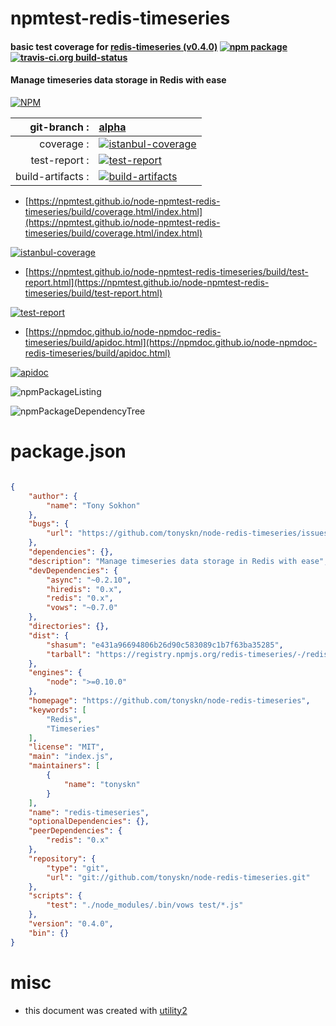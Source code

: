 # npmtest-redis-timeseries

#### basic test coverage for  [redis-timeseries (v0.4.0)](https://github.com/tonyskn/node-redis-timeseries)  [![npm package](https://img.shields.io/npm/v/npmtest-redis-timeseries.svg?style=flat-square)](https://www.npmjs.org/package/npmtest-redis-timeseries) [![travis-ci.org build-status](https://api.travis-ci.org/npmtest/node-npmtest-redis-timeseries.svg)](https://travis-ci.org/npmtest/node-npmtest-redis-timeseries)

#### Manage timeseries data storage in Redis with ease

[![NPM](https://nodei.co/npm/redis-timeseries.png?downloads=true&downloadRank=true&stars=true)](https://www.npmjs.com/package/redis-timeseries)

| git-branch : | [alpha](https://github.com/npmtest/node-npmtest-redis-timeseries/tree/alpha)|
|--:|:--|
| coverage : | [![istanbul-coverage](https://npmtest.github.io/node-npmtest-redis-timeseries/build/coverage.badge.svg)](https://npmtest.github.io/node-npmtest-redis-timeseries/build/coverage.html/index.html)|
| test-report : | [![test-report](https://npmtest.github.io/node-npmtest-redis-timeseries/build/test-report.badge.svg)](https://npmtest.github.io/node-npmtest-redis-timeseries/build/test-report.html)|
| build-artifacts : | [![build-artifacts](https://npmtest.github.io/node-npmtest-redis-timeseries/glyphicons_144_folder_open.png)](https://github.com/npmtest/node-npmtest-redis-timeseries/tree/gh-pages/build)|

- [https://npmtest.github.io/node-npmtest-redis-timeseries/build/coverage.html/index.html](https://npmtest.github.io/node-npmtest-redis-timeseries/build/coverage.html/index.html)

[![istanbul-coverage](https://npmtest.github.io/node-npmtest-redis-timeseries/build/screenCapture.buildCi.browser.%252Ftmp%252Fbuild%252Fcoverage.lib.html.png)](https://npmtest.github.io/node-npmtest-redis-timeseries/build/coverage.html/index.html)

- [https://npmtest.github.io/node-npmtest-redis-timeseries/build/test-report.html](https://npmtest.github.io/node-npmtest-redis-timeseries/build/test-report.html)

[![test-report](https://npmtest.github.io/node-npmtest-redis-timeseries/build/screenCapture.buildCi.browser.%252Ftmp%252Fbuild%252Ftest-report.html.png)](https://npmtest.github.io/node-npmtest-redis-timeseries/build/test-report.html)

- [https://npmdoc.github.io/node-npmdoc-redis-timeseries/build/apidoc.html](https://npmdoc.github.io/node-npmdoc-redis-timeseries/build/apidoc.html)

[![apidoc](https://npmdoc.github.io/node-npmdoc-redis-timeseries/build/screenCapture.buildCi.browser.%252Ftmp%252Fbuild%252Fapidoc.html.png)](https://npmdoc.github.io/node-npmdoc-redis-timeseries/build/apidoc.html)

![npmPackageListing](https://npmtest.github.io/node-npmtest-redis-timeseries/build/screenCapture.npmPackageListing.svg)

![npmPackageDependencyTree](https://npmtest.github.io/node-npmtest-redis-timeseries/build/screenCapture.npmPackageDependencyTree.svg)



# package.json

```json

{
    "author": {
        "name": "Tony Sokhon"
    },
    "bugs": {
        "url": "https://github.com/tonyskn/node-redis-timeseries/issues"
    },
    "dependencies": {},
    "description": "Manage timeseries data storage in Redis with ease",
    "devDependencies": {
        "async": "~0.2.10",
        "hiredis": "0.x",
        "redis": "0.x",
        "vows": "~0.7.0"
    },
    "directories": {},
    "dist": {
        "shasum": "e431a96694806b26d90c583089c1b7f63ba35285",
        "tarball": "https://registry.npmjs.org/redis-timeseries/-/redis-timeseries-0.4.0.tgz"
    },
    "engines": {
        "node": ">=0.10.0"
    },
    "homepage": "https://github.com/tonyskn/node-redis-timeseries",
    "keywords": [
        "Redis",
        "Timeseries"
    ],
    "license": "MIT",
    "main": "index.js",
    "maintainers": [
        {
            "name": "tonyskn"
        }
    ],
    "name": "redis-timeseries",
    "optionalDependencies": {},
    "peerDependencies": {
        "redis": "0.x"
    },
    "repository": {
        "type": "git",
        "url": "git://github.com/tonyskn/node-redis-timeseries.git"
    },
    "scripts": {
        "test": "./node_modules/.bin/vows test/*.js"
    },
    "version": "0.4.0",
    "bin": {}
}
```



# misc
- this document was created with [utility2](https://github.com/kaizhu256/node-utility2)
